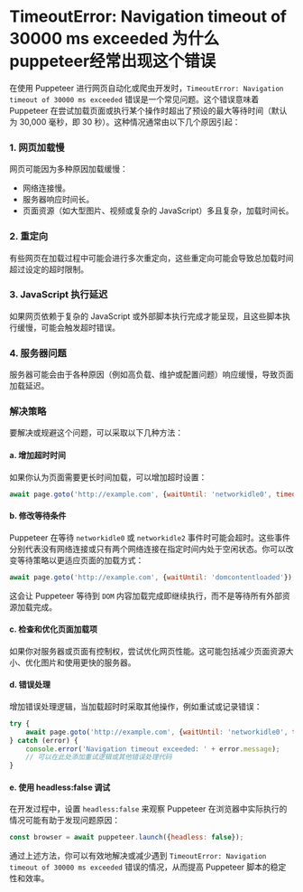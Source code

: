 # TimeoutError: Navigation timeout of 30000 ms exceeded   为什么puppeteer经常出现这个错误


在使用 Puppeteer 进行网页自动化或爬虫开发时，`TimeoutError: Navigation timeout of 30000 ms exceeded` 错误是一个常见问题。这个错误意味着 Puppeteer 在尝试加载页面或执行某个操作时超出了预设的最大等待时间（默认为 30,000 毫秒，即 30 秒）。这种情况通常由以下几个原因引起：

### 1. 网页加载慢
网页可能因为多种原因加载缓慢：
- 网络连接慢。
- 服务器响应时间长。
- 页面资源（如大型图片、视频或复杂的 JavaScript）多且复杂，加载时间长。

### 2. 重定向
有些网页在加载过程中可能会进行多次重定向，这些重定向可能会导致总加载时间超过设定的超时限制。

### 3. JavaScript 执行延迟
如果网页依赖于复杂的 JavaScript 或外部脚本执行完成才能呈现，且这些脚本执行缓慢，可能会触发超时错误。

### 4. 服务器问题
服务器可能会由于各种原因（例如高负载、维护或配置问题）响应缓慢，导致页面加载延迟。

### 解决策略
要解决或规避这个问题，可以采取以下几种方法：

#### a. 增加超时时间
如果你认为页面需要更长时间加载，可以增加超时设置：
```javascript
await page.goto('http://example.com', {waitUntil: 'networkidle0', timeout: 60000}); // 设置超时时间为60秒
```

#### b. 修改等待条件
Puppeteer 在等待 `networkidle0` 或 `networkidle2` 事件时可能会超时。这些事件分别代表没有网络连接或只有两个网络连接在指定时间内处于空闲状态。你可以改变等待策略以更适应页面的加载方式：
```javascript
await page.goto('http://example.com', {waitUntil: 'domcontentloaded'});
```
这会让 Puppeteer 等待到 `DOM` 内容加载完成即继续执行，而不是等待所有外部资源加载完成。

#### c. 检查和优化页面加载项
如果你对服务器或页面有控制权，尝试优化网页性能。这可能包括减少页面资源大小、优化图片和使用更快的服务器。

#### d. 错误处理
增加错误处理逻辑，当加载超时时采取其他操作，例如重试或记录错误：
```javascript
try {
    await page.goto('http://example.com', {waitUntil: 'networkidle0', timeout: 30000});
} catch (error) {
    console.error('Navigation timeout exceeded: ' + error.message);
    // 可以在此处添加重试逻辑或其他错误处理代码
}
```

#### e. 使用 headless:false 调试
在开发过程中，设置 `headless:false` 来观察 Puppeteer 在浏览器中实际执行的情况可能有助于发现问题原因：
```javascript
const browser = await puppeteer.launch({headless: false});
```

通过上述方法，你可以有效地解决或减少遇到 `TimeoutError: Navigation timeout of 30000 ms exceeded` 错误的情况，从而提高 Puppeteer 脚本的稳定性和效率。